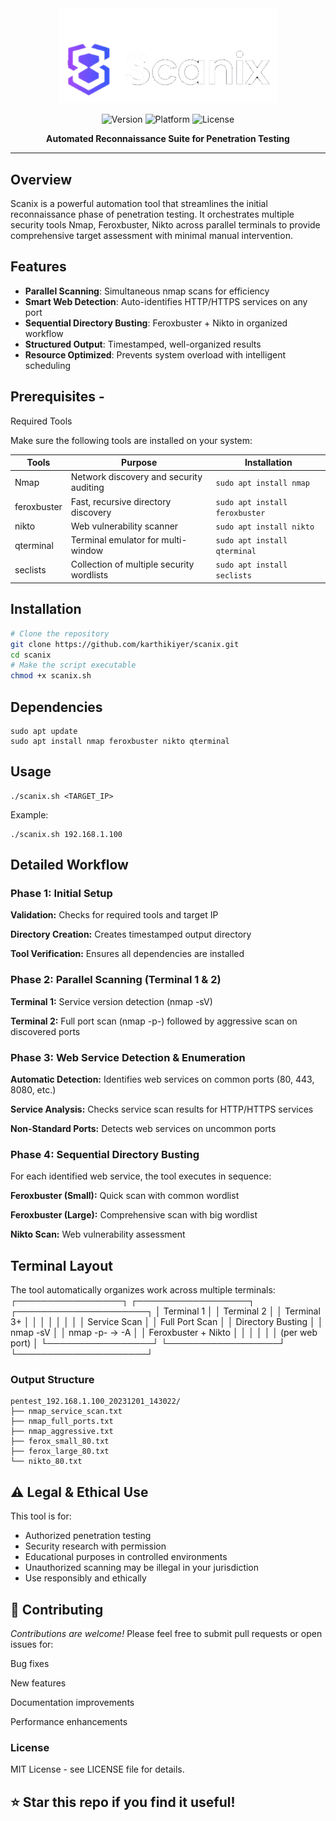 
<div align="center">

<img src="https://github.com/karthikparambil/scanix/blob/main/assets/images/scanix-bgrm.png" width="350" alt="Scanix Logo">

<br>

![Version](https://img.shields.io/badge/Version-1.0-blue)
![Platform](https://img.shields.io/badge/Platform-Linux-orange)
![License](https://img.shields.io/badge/License-MIT-green)

**Automated Reconnaissance Suite for Penetration Testing**

</div>

---









## Overview

Scanix is a powerful automation tool that streamlines the initial reconnaissance phase of penetration testing. It orchestrates multiple security tools Nmap, Feroxbuster, Nikto across parallel terminals to provide comprehensive target assessment with minimal manual intervention.

## Features

- **Parallel Scanning**: Simultaneous nmap scans for efficiency
- **Smart Web Detection**: Auto-identifies HTTP/HTTPS services on any port
- **Sequential Directory Busting**: Feroxbuster + Nikto in organized workflow
- **Structured Output**: Timestamped, well-organized results
- **Resource Optimized**: Prevents system overload with intelligent scheduling


## Prerequisites -
Required Tools

Make sure the following tools are installed on your system:

| Tools        | Purpose                                      | Installation |
| -------------| ---------------------------------------------|--------------|
| Nmap         | Network discovery and security auditing      | `sudo apt install nmap `
| feroxbuster	 | Fast, recursive directory discovery          | `sudo apt install feroxbuster`
| nikto        | Web vulnerability scanner                    | `sudo apt install nikto`
| qterminal    | Terminal emulator for multi-window           | `sudo apt install qterminal`
| seclists     | Collection of multiple security wordlists    | `sudo apt install seclists`

##  Installation

```bash
# Clone the repository
git clone https://github.com/karthikiyer/scanix.git
cd scanix
# Make the script executable
chmod +x scanix.sh
```
## Dependencies
```
sudo apt update
sudo apt install nmap feroxbuster nikto qterminal
```
## Usage
```
./scanix.sh <TARGET_IP>
```
Example:
```
./scanix.sh 192.168.1.100
```
## Detailed Workflow

### Phase 1: Initial Setup

**Validation:** Checks for required tools and target IP

**Directory Creation:** Creates timestamped output directory

**Tool Verification:** Ensures all dependencies are installed

### Phase 2: Parallel Scanning (Terminal 1 & 2)

**Terminal 1:** Service version detection (nmap -sV)

**Terminal 2:** Full port scan (nmap -p-) followed by aggressive scan on discovered ports

### Phase 3: Web Service Detection & Enumeration

**Automatic Detection:** Identifies web services on common ports (80, 443, 8080, etc.)

**Service Analysis:** Checks service scan results for HTTP/HTTPS services

**Non-Standard Ports:** Detects web services on uncommon ports

### Phase 4: Sequential Directory Busting

For each identified web service, the tool executes in sequence:

**Feroxbuster (Small):** Quick scan with common wordlist

**Feroxbuster (Large):** Comprehensive scan with big wordlist

**Nikto Scan:** Web vulnerability assessment

## Terminal Layout
The tool automatically organizes work across multiple terminals:
┌─────────────────┐  ┌──────────────────┐  ┌─────────────────────┐
│ Terminal 1      │  │ Terminal 2       │  │ Terminal 3+         │
│                 │  │                  │  │                     │
│ Service Scan    │  │ Full Port Scan   │  │ Directory Busting   │
│ nmap -sV        │  │ nmap -p- → -A    │  │ Feroxbuster + Nikto │
│                 │  │                  │  │ (per web port)      │
└─────────────────┘  └──────────────────┘  └─────────────────────┘

### Output Structure
```
pentest_192.168.1.100_20231201_143022/
├── nmap_service_scan.txt
├── nmap_full_ports.txt
├── nmap_aggressive.txt
├── ferox_small_80.txt
├── ferox_large_80.txt
└── nikto_80.txt
```

## ⚠️ Legal & Ethical Use

This tool is for:

- Authorized penetration testing
- Security research with permission
- Educational purposes in controlled environments
- Unauthorized scanning may be illegal in your jurisdiction
- Use responsibly and ethically

## 🤝 Contributing

*Contributions are welcome!*
Please feel free to submit pull requests or open issues for:

  Bug fixes

  New features

  Documentation improvements

  Performance enhancements
  
### License

MIT License - see LICENSE file for details.

## ⭐ Star this repo if you find it useful!

